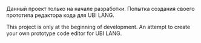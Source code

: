 Данный проект только на начале разработки. 
Попытка создания своего прототипа редактора кода для UBI LANG.

This project is only at the beginning of development. 
An attempt to create your own prototype code editor for UBI LANG.
